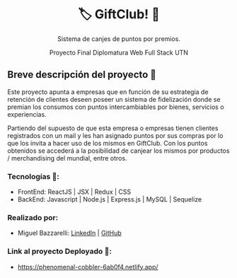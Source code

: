 <h1 align = "center">🏷️ GiftClub! 🎁</h1>
<p align = "center">Sistema de canjes de puntos por premios. </p>
<p align = "center">Proyecto Final Diplomatura Web Full Stack UTN</p>

<h2>Breve descripción del proyecto 📜 </h2>

Este proyecto apunta a empresas que en función de su estrategia de retención de clientes deseen poseer un sistema de fidelización donde se premian los consumos con puntos intercambiables por bienes, servicios o experiencias.

Partiendo del supuesto de que esta empresa  o empresas tienen clientes registrados con un mail y les han asignado puntos por sus compras por lo que los invita a hacer uso de los mismos en GiftClub.
Con los puntos obtenidos se accederá a la posibilidad de canjear los mismos por productos / merchandising del mundial, entre otros.

### Tecnologías 🚀:
* FrontEnd: ReactJS | JSX | Redux | CSS 
* BackEnd: Javascript | Node.js | Express.js | MySQL | Sequelize 


### Realizado por: 

* Miguel Bazzarelli: [LinkedIn](http://linkedin.com/in/miguel-ernesto-bazzarelli-8b5029247) | [GitHub](https://github.com/Migbazz)

### Link al proyecto Deployado 🔗:
* https://phenomenal-cobbler-6ab0f4.netlify.app/
